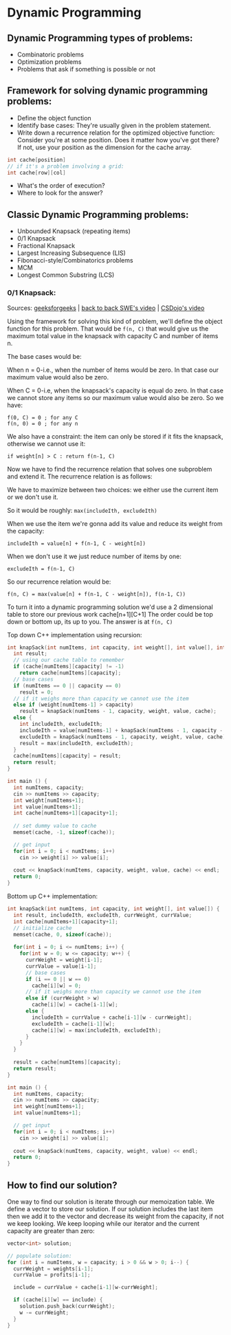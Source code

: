 # Dynamic Programming
## Dynamic Programming types of problems:
- Combinatoric problems
- Optimization problems
- Problems that ask if something is possible or not
## Framework for solving dynamic programming problems:
- Define the object function
- Identify base cases:
They're usually given in the problem statement.
- Write down a recurrence relation for the optimized objective function:
Consider you're at some position. Does it matter how you've got there? If not, use your position as the dimension for the cache array.
```C++
int cache[position]
// if it's a problem involving a grid:
int cache[row][col]
```
- What's the order of execution?
- Where to look for the answer?
## Classic Dynamic Programming problems:
- Unbounded Knapsack (repeating items)
- 0/1 Knapsack
- Fractional Knapsack
- Largest Increasing Subsequence (LIS)
- Fibonacci-style/Combinatorics problems
- MCM
- Longest Common Substring (LCS)
### 0/1 Knapsack:
Sources: [geeksforgeeks](https://www.geeksforgeeks.org/0-1-knapsack-problem-dp-10/) | [back to back SWE's video](https://youtu.be/xCbYmUPvc2Q) | [CSDojo's video](https://youtu.be/xOlhR_2QCXY)

Using the framework for solving this kind of problem, we'll define the object function for this problem. That would be ``f(n, C)`` that would give us the maximum total value in the knapsack with capacity C and number of items n.

The base cases would be:

When n = 0-i.e., when the number of items would be zero. In that case our maximum value would also be zero.

When C = 0-i.e, when the knapsack's capacity is equal do zero. In that case we cannot store any items so our maximum value would also be zero. So we have:
```
f(0, C) = 0 ; for any C
f(n, 0) = 0 ; for any n
```
We also have a constraint: the item can only be stored if it fits the knapsack, otherwise we cannot use it:
```
if weight[n] > C : return f(n-1, C)
```
Now we have to find the recurrence relation that solves one subproblem and extend it. The recurrence relation is as follows:

We have to maximize between two choices: we either use the current item or we don't use it.

So it would be roughly: ``max(includeIth, excludeIth)``

When we use the item we're gonna add its value and reduce its weight from the capacity:
```
includeIth = value[n] + f(n-1, C - weight[n])
```
When we don't use it we just reduce number of items by one:
```
excludeIth = f(n-1, C)
```
So our recurrence relation would be:
```
f(n, C) = max(value[n] + f(n-1, C - weight[n]), f(n-1, C))
```
To turn it into a dynamic programming solution we'd use a 2 dimensional table to store our previous work cache[n+1][C+1]
The order could be top down or bottom up, its up to you. The answer is at ``f(n, C)``

Top down C++ implementation using recursion:
``` C++
int knapSack(int numItems, int capacity, int weight[], int value[], int cache[][]) {
  int result;
  // using our cache table to remember
  if (cache[numItems][capacity] != -1)
    return cache[numItems][capacity];
  // base cases
  if (numItems == 0 || capacity == 0)
    result = 0;
  // if it weighs more than capacity we cannot use the item
  else if (weight[numItems-1] > capacity)
    result = knapSack(numItems - 1, capacity, weight, value, cache);
  else {
    int includeIth, excludeIth;
    includeIth = value[numItems-1] + knapSack(numItems - 1, capacity - weight[numItems - 1], weight, value, cache);
    excludeIth = knapSack(numItems - 1, capacity, weight, value, cache);
    result = max(includeIth, excludeIth);
  }
  cache[numItems][capacity] = result;
  return result;
}

int main () {
  int numItems, capacity;
  cin >> numItems >> capacity;
  int weight[numItems+1];
  int value[numItems+1];
  int cache[numItems+1][capacity+1];
  
  // set dummy value to cache
  memset(cache, -1, sizeof(cache));

  // get input
  for(int i = 0; i < numItems; i++)
    cin >> weight[i] >> value[i];
    
  cout << knapSack(numItems, capacity, weight, value, cache) << endl;
  return 0;
}
```

Bottom up C++ implementation:
``` C++
int knapSack(int numItems, int capacity, int weight[], int value[]) {
  int result, includeIth, excludeIth, currWeight, currValue;
  int cache[numItems+1][capacity+1];
  // initialize cache
  memset(cache, 0, sizeof(cache));
  
  for(int i = 0; i <= numItems; i++) {
    for(int w = 0; w <= capacity; w++) {
      currWeight = weight[i-1];
      currValue = value[i-1];
      // base cases
      if (i == 0 || w == 0)
        cache[i][w] = 0;
      // if it weighs more than capacity we cannot use the item
      else if (currWeight > w)
        cache[i][w] = cache[i-1][w];
      else {
        includeIth = currValue + cache[i-1][w - currWeight];
        excludeIth = cache[i-1][w];
        cache[i][w] = max(includeIth, excludeIth);
      }
    }
  }
  
  result = cache[numItems][capacity];
  return result;
}

int main () {
  int numItems, capacity;
  cin >> numItems >> capacity;
  int weight[numItems+1];
  int value[numItems+1];

  // get input
  for(int i = 0; i < numItems; i++)
    cin >> weight[i] >> value[i];
    
  cout << knapSack(numItems, capacity, weight, value) << endl;
  return 0;
}
```
## How to find our solution?
One way to find our solution is iterate through our memoization table. We define a vector to store our solution. If our solution includes the last item then we add it to the vector and decrease its weight from the capacity, if not we keep looking. We keep looping while our iterator and the current capacity are greater than zero:
``` C++
vector<int> solution;

// populate solution:
for (int i = numItems, w = capacity; i > 0 && w > 0; i--) {
  currWeight = weights[i-1];
  currValue = profits[i-1];

  include = currValue + cache[i-1][w-currWeight];

  if (cache[i][w] == include) {
    solution.push_back(currWeight);
    w -= currWeight;
  }
}
```